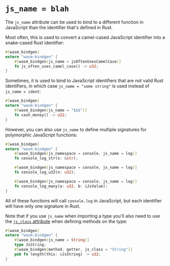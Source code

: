 # `js_name = blah`

The `js_name` attribute can be used to bind to a different function in
JavaScript than the identifier that's defined in Rust.

Most often, this is used to convert a camel-cased JavaScript identifier into a
snake-cased Rust identifier:

```rust
#[wasm_bindgen]
extern "wasm-bindgen" {
    #[wasm_bindgen(js_name = jsOftenUsesCamelCase)]
    fn js_often_uses_camel_case() -> u32;
}
```

Sometimes, it is used to bind to JavaScript identifiers that are not valid Rust
identifiers, in which case `js_name = "some string"` is used instead of `js_name
= ident`:

```rust
#[wasm_bindgen]
extern "wasm-bindgen" {
    #[wasm_bindgen(js_name = "$$$")]
    fn cash_money() -> u32;
}
```
However, you can also use `js_name` to define multiple signatures for
polymorphic JavaScript functions:

```rust
#[wasm_bindgen]
extern "wasm-bindgen" {
    #[wasm_bindgen(js_namespace = console, js_name = log)]
    fn console_log_str(s: &str);

    #[wasm_bindgen(js_namespace = console, js_name = log)]
    fn console_log_u32(n: u32);

    #[wasm_bindgen(js_namespace = console, js_name = log)]
    fn console_log_many(a: u32, b: &JsValue);
}
```

All of these functions will call `console.log` in JavaScript, but each
identifier will have only one signature in Rust.

Note that if you use `js_name` when importing a type you'll also need to use the
[`js_class` attribute][jsclass] when defining methods on the type:

```rust
#[wasm_bindgen]
extern "wasm-bindgen" {
    #[wasm_bindgen(js_name = String)]
    type JsString;
    #[wasm_bindgen(method, getter, js_class = "String")]
    pub fn length(this: &JsString) -> u32;
}
```

[jsclass]: js_class.html
